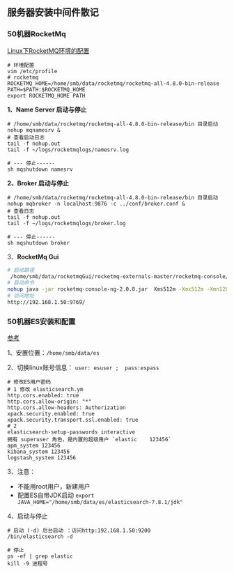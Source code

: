 ## 服务器安装中间件散记


### 50机器RocketMq

[Linux下RocketMQ环境的配置](https://www.cnblogs.com/freeweb/p/7817968.html)

```shell
# 环境配置
vim /etc/profile
# rocketmq
ROCKETMQ_HOME=/home/smb/data/rocketmq/rocketmq-all-4.8.0-bin-release
PATH=$PATH:$ROCKETMQ_HOME
export ROCKETMQ_HOME PATH

```



**1、Name Server 启动与停止**

```shell
# /home/smb/data/rocketmq/rocketmq-all-4.8.0-bin-release/bin 目录启动
nohup mqnamesrv &
# 查看启动日志 
tail -f nohup.out   
tail -f ~/logs/rocketmqlogs/namesrv.log

# --- 停止------
sh mqshutdown namesrv
```

**2、Broker 启动与停止**

```shell
# /home/smb/data/rocketmq/rocketmq-all-4.8.0-bin-release/bin 目录启动
nohup mqbroker -n localhost:9876 -c ../conf/broker.conf &
# 查看日志
tail -f nohup.out 
tail -f ~/logs/rocketmqlogs/broker.log

# --- 停止------
sh mqshutdown broker
```

3、**RocketMq Gui**

```sh
# 启动路径
 /home/smb/data/rocketmqGui/rocketmq-externals-master/rocketmq-console/target  
# 启动命令
nohup java -jar rocketmq-console-ng-2.0.0.jar  Xms512m -Xmx512m -Xmn128m -Xss128k &
# 访问地址
http://192.168.1.50:9769/
```



### 50机器ES安装和配置

[参考](https://www.cnblogs.com/weibanggang/p/11589464.html)

1、安置位置：`/home/smb/data/es`

2、切换linux账号信息： `user: esuser ;  pass:espass`

```shell
# 修改ES用户密码
# 1 修改 elasticsearch.ym
http.cors.enabled: true
http.cors.allow-origin: "*"
http.cors.allow-headers: Authorization
xpack.security.enabled: true
xpack.security.transport.ssl.enabled: true
# 2 
elasticsearch-setup-passwords interactive
拥有 superuser 角色，是内置的超级用户 `elastic    123456`
apm_system 123456
kibana_system 123456
logstash_system 123456
```



3、注意：

- 不能用root用户，新建用户
- 配置ES自带JDK启动 `export JAVA_HOME="/home/smb/data/es/elasticsearch-7.8.1/jdk"`

4、启动与停止

```shell
# 启动 (-d) 后台启动 ：访问http:192.168.1.50:9200
/bin/elasticsearch -d  

# 停止
ps -ef | grep elastic
kill -9 进程号

```





